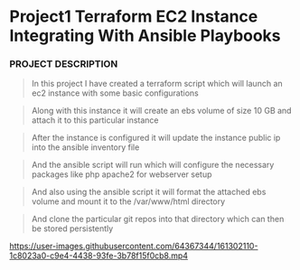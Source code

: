 # Project1 Terraform EC2 Instance Integrating With Ansible Playbooks

### PROJECT DESCRIPTION

> In this project I have created a terraform script which will launch an ec2 instance with some basic configurations

> Along with this instance it will create an ebs volume of size 10 GB and attach it to this particular instance

> After the instance is configured it will update the instance public ip into the ansible inventory file

> And the ansible script will run which will configure the necessary packages like php apache2 for webserver setup

> And also using the ansible script it will format the attached ebs volume and mount it to the /var/www/html directory

> And clone the particular git repos into that directory which can then be stored persistently 


https://user-images.githubusercontent.com/64367344/161302110-1c8023a0-c9e4-4438-93fe-3b78f15f0cb8.mp4
